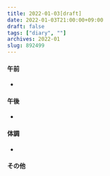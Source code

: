 ```yaml
---
title: 2022-01-03[draft]
date: 2022-01-03T21:00:00+09:00
draft: false
tags: ["diary", ""]
archives: 2022-01
slug: 892499
---
```

#### 午前
- 
#### 午後
- 
#### 体調
- 
#### その他